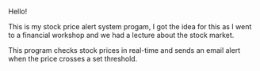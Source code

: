 Hello!

This is my stock price alert system progam, I got the idea for this as I went to a financial workshop and we had a lecture about the stock market.

This program checks stock prices in real-time and sends an email alert when the price crosses a set threshold.
